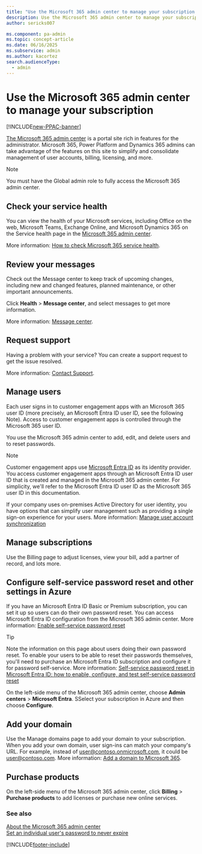 ```yaml
---
title: "Use the Microsoft 365 admin center to manage your subscription  | MicrosoftDocs"
description: Use the Microsoft 365 admin center to manage your subscription
author: sericks007

ms.component: pa-admin
ms.topic: concept-article
ms.date: 06/16/2025
ms.subservice: admin
ms.author: kacortez
search.audienceType: 
  - admin
---
```

# Use the Microsoft 365 admin center to manage your subscription 

[!INCLUDE[new-PPAC-banner](~/includes/new-PPAC-banner.md)]

[The Microsoft 365 admin center](https://learn.microsoft.com/en-us/microsoft-365/admin/admin-overview/admin-center-overview?view=o365-worldwide) is a portal site rich in features for the administrator. Microsoft 365, Power Platform and Dynamics 365 admins can take advantage of the features on this site to simplify and consolidate management of user accounts, billing, licensing, and more.  

> [!NOTE]
>  You must have the Global admin role to fully access the Microsoft 365 admin center.
  
## Check your service health  
You can view the health of your Microsoft services, including Office on the web, Microsoft Teams, Exchange Online, and Microsoft Dynamics 365 on the Service health page in the [Microsoft 365 admin center](https://go.microsoft.com/fwlink/p/?linkid=2024339). 
  
More information: [How to check Microsoft 365 service health](https://learn.microsoft.com/en-us/microsoft-365/enterprise/view-service-health?view=o365-worldwide).  

## Review your messages  
 Check out the Message center to keep track of upcoming changes, including new and changed features, planned maintenance, or other important announcements.
  
 Click **Health** > **Message center**, and select messages to get more information.  

More information: [Message center](https://learn.microsoft.com/en-us/microsoft-365/admin/manage/message-center?view=o365-worldwide#preferences).

## Request support  
Having a problem with your service? You can create a support request to get the issue resolved.  
  
More information: [Contact Support](https://learn.microsoft.com/en-us/microsoft-365/admin/get-help-support?view=o365-worldwide).

## Manage users  
Each user signs in to customer engagement apps with an Microsoft 365 user ID (more precisely, an Microsoft Entra ID user ID, see the following Note). Access to customer engagement apps is controlled through the Microsoft 365 user ID.

You use the Microsoft 365 admin center to add, edit, and delete users and to reset passwords.
  
> [!NOTE]
> Customer engagement apps use [Microsoft Entra ID](https://learn.microsoft.com/en-us/azure/active-directory/active-directory-whatis) as its identity provider. You access customer engagement apps through an Microsoft Entra ID user ID that is created and managed in the Microsoft 365 admin center. For simplicity, we'll refer to the Microsoft Entra ID user ID as the Microsoft 365 user ID in this documentation.
  
If your company uses on-premises Active Directory for user identity, you have options that can simplify user management such as providing a single sign-on experience for your users. More information: [Manage user account synchronization](https://learn.microsoft.com/en-us/power-platform/admin/manage-user-account-synchronization)  
  
## Manage subscriptions  
 Use the Billing  page to adjust licenses, view your bill, add a partner of record, and lots more.  
  
## Configure self-service password reset and other settings in Azure  
If you have an Microsoft Entra ID Basic or Premium subscription, you can set it up so users can do their own password reset. You can access Microsoft Entra ID configuration from the Microsoft 365 admin center. More information: [Enable self-service password reset](/azure/active-directory/authentication/tutorial-enable-sspr#enable-self-service-password-reset)  

> [!TIP]
>  Note the information on this page about users doing their own password reset. To enable your users to be able to reset their passwords themselves, you'll need to purchase an Microsoft Entra ID subscription and configure it for password self-service. More information: [Self-service password reset in Microsoft Entra ID: how to enable, configure, and test self-service password reset](/azure/active-directory/authentication/quickstart-sspr#enable-self-service-password-reset)  
  
On the left-side menu of the Microsoft 365 admin center, choose **Admin centers** > **Microsoft Entra**. SSelect your subscription in Azure and then choose **Configure**.  
  
## Add your domain  
Use the Manage domains page to add your domain to your subscription. When you add your own domain, user sign-ins can match your company's URL. For example, instead of user@contoso.onmicrosoft.com, it could be user@contoso.com. More information: [Add a domain to Microsoft 365](https://support.office.com/article/Verify-your-domain-in-Office-365-6383f56d-3d09-4dcb-9b41-b5f5a5efd611).
  
## Purchase products  
 On the left-side menu of the Microsoft 365 admin center, click **Billing** > **Purchase products** to add licenses or purchase new online services.  
  
### See also  
 [About the Microsoft 365 admin center](https://support.office.com/article/About-the-Office-365-admin-center-758befc4-0888-4009-9f14-0d147402fd23)  
 [Set an individual user's password to never expire](https://support.office.com/article/Set-an-individual-user-s-password-to-never-expire-f493e3af-e1d8-4668-9211-230c245a0466)


[!INCLUDE[footer-include](../includes/footer-banner.md)]
